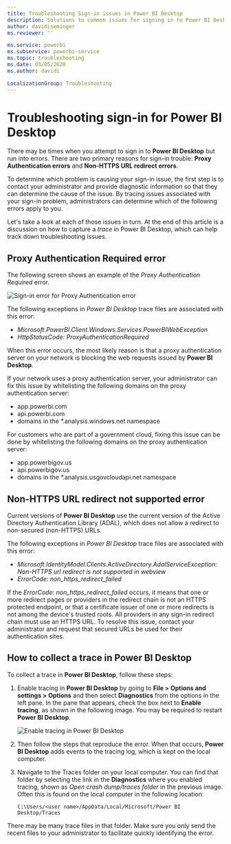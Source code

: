 ```yaml
---
title: Troubleshooting Sign-in issues in Power BI Desktop
description: Solutions to common issues for signing in to Power BI Desktop
author: davidiseminger
ms.reviewer: ''

ms.service: powerbi
ms.subservice: powerbi-service
ms.topic: troubleshooting
ms.date: 03/05/2020
ms.author: davidi

LocalizationGroup: Troubleshooting
---
```

# Troubleshooting sign-in for Power BI Desktop
There may be times when you attempt to sign in to **Power BI Desktop** but run into errors. There are two primary reasons for sign-in trouble: **Proxy Authentication errors** and **Non-HTTPS URL redirect errors**. 

To determine which problem is causing your sign-in issue, the first step is to contact your administrator and provide diagnostic information so that they can determine the cause of the issue. By tracing issues associated with your sign-in problem, administrators can determine which of the following errors apply to you. 

Let's take a look at each of those issues in turn. At the end of this article is a discussion on how to capture a *trace* in Power BI Desktop, which can help track down troubleshooting issues.


## Proxy Authentication Required error

The following screen shows an example of the *Proxy Authentication Required* error.

![Sign-in error for Proxy Authentication error](media/desktop-troubleshooting-sign-in/desktop-tshoot-sign-in_01.png)

The following exceptions in *Power BI Desktop* trace files are associated with this error:

* *Microsoft.PowerBI.Client.Windows.Services.PowerBIWebException*
* *HttpStatusCode: ProxyAuthenticationRequired*

When this error occurs, the most likely reason is that a proxy authentication server on your network is blocking the web requests issued by **Power BI Desktop**. 

If your network uses a proxy authentication server, your administrator can fix this issue by whitelisting the following domains on the proxy authentication server:

* app.powerbi.com
* api.powerbi.com
* domains in the *.analysis.windows.net namespace

For customers who are part of a government cloud, fixing this issue can be done by whitelisting the following domains on the proxy authentication server:

* app.powerbigov.us
* api.powerbigov.us
* domains in the *.analysis.usgovcloudapi.net namespace

## Non-HTTPS URL redirect not supported error

Current versions of **Power BI Desktop** use the current version of the Active Directory Authentication Library (ADAL), which does not allow a redirect to non-secured (non-HTTPS) URLs. 

The following exceptions in *Power BI Desktop* trace files are associated with this error:

* *Microsoft.IdentityModel.Clients.ActiveDirectory.AdalServiceException: Non-HTTPS url redirect is not supported in webview*
* *ErrorCode: non_https_redirect_failed*

If the *ErrorCode: non_https_redirect_failed* occurs, it means that one or more redirect pages or providers in the redirect chain is not an HTTPS protected endpoint, or that a certificate issuer of one or more redirects is not among the device's trusted roots. All providers in any sign-in redirect chain must use an HTTPS URL. To resolve this issue, contact your administrator and request that secured URLs be used for their authentication sites. 

## How to collect a trace in Power BI Desktop

To collect a trace in **Power BI Desktop**, follow these steps:

1. Enable tracing in **Power BI Desktop** by going to **File > Options and settings > Options** and then select **Diagnostics** from the options in the left pane. In the pane that appears, check the box next to **Enable tracing**, as shown in the following image. You may be required to restart **Power BI Desktop**.
   
   ![Enable tracing in Power BI Desktop](media/desktop-troubleshooting-sign-in/desktop-tshoot-sign-in_02.png)

2. Then follow the steps that reproduce the error. When that occurs, **Power BI Desktop** adds events to the tracing log, which is kept on the local computer.

3. Navigate to the Traces folder on your local computer. You can find that folder by selecting the link in the **Diagnostics** where you enabled tracing, shown as *Open crash dump/traces folder* in the previous image. Often this is found on the local computer in the following location:

    `C:\Users/<user name>/AppData/Local/Microsoft/Power BI Desktop/Traces`

There may be many trace files in that folder. Make sure you only send the recent files to your administrator to facilitate quickly identifying the error. 


